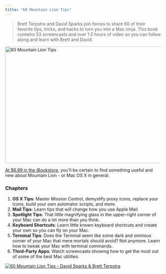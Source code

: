 ```yaml
---
title: "60 Mountain Lion Tips"
---
```

<blockquote><p>
  Brett Terpstra and David Sparks join forces to share 60 of their favorite tips, tricks, and hacks to turn you into a Mac ninja. This book contains 53 screencasts and over 1.5 hours of video so you can follow along and learn with Brett and David.
</p></blockquote>
<p><img src="https://chrisenns.com/wp-content/uploads/2012/10/bookshot5.png" alt="60 Mountain Lion Tips" title="60 Mountain Lion Tips" width="512" height="378" class="aligncenter size-full wp-image-20821" /></p>
<p><a href="https://target.georiot.com/Proxy.ashx?grid=9646&id=6PFrOqNV4B8&offerid=162397&type=3&subid=0&tmpid=3664&RD_PARM1=http%253A%252F%252Fitunes.apple.com%252Fca%252Fbook%252F60-mountain-lion-tips%252Fid565956630%253Fmt%253D11%2526uo%253D4%2526partnerId%253D30" target="itunes_store">At $6.99 in the iBookstore</a>, you'll be certain to find something useful and new about Mountain Lion - or Mac OS X in general.</p>
<h3>Chapters</h3>
<ol>
<li><strong>OS X Tips</strong>: Master Mission Control, demystify proxy icons, replace your icons, build your own automator scripts, and more.</li>
<li><strong>Mail Tips</strong>: Learn tips that will change how you use Apple Mail.</li>
<li><strong>Spotlight Tips</strong>: That little magnifying glass in the upper-right corner of your Mac can do a lot more than you think.</li>
<li><strong>Keyboard Shortcuts</strong>: Learn little known keyboard shortcuts and create your own so you can fly on your Mac. </li>
<li><strong>Terminal Tips</strong>: Does the Terminal seem like some dark and ominous corner of your Mac that mere mortals should avoid? Not anymore. Learn how to tweak your Mac with terminal commands.</li>
<li><strong>Third-Party Apps</strong>: Watch screencasts showing how to get the most out of some of the best Mac utilities.</li>
</ol>
<p><a href="https://target.georiot.com/Proxy.ashx?grid=9646&id=6PFrOqNV4B8&offerid=162397&type=3&subid=0&tmpid=3664&RD_PARM1=http%253A%252F%252Fitunes.apple.com%252Fca%252Fbook%252F60-mountain-lion-tips%252Fid565956630%253Fmt%253D11%2526uo%253D4%2526partnerId%253D30" target="itunes_store"><img src="https://r.mzstatic.com/images/web/linkmaker/badge_bookstore-lrg.gif" alt="60 Mountain Lion Tips - David Sparks & Brett Terpstra" style="border: 0;"/></a></p>
